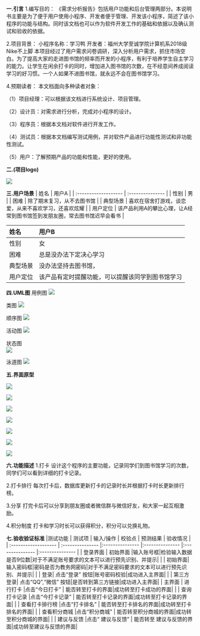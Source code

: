 **一.引言**
1.编写目的：
《需求分析报告》包括用户功能和后台管理两部分。本说明书主要是为了便于用户使用小程序、开发者便于管理、开发该小程序，简述了该小程序的功能与结构。同时该文档也可以作为软件开发工作的基础和依据以及确认测试和验收的依据。

2.项目背景：
小程序名称：学习鸭
开发者：福州大学至诚学院计算机系2018级 Nike不上脚
本项目经过了用户需求问卷调研，深入分析用户需求，抓住市场空白。为了提高大家的走进图书馆的频率而开发的小程序，有利于培养学生自主学习的能力。让学生在闲余打卡的同时，增加进入图书馆的次数，在不经意间养成阅读学习的好习惯。一个人如果不进图书馆，就永远不会在图书馆学习。

4.预期读者：
本文档面向多种读者对象：

（1）项目经理：可以根据该文档进行系统设计、项目管理。

（2）设计员：对需求进行分析，完成对小程序的设计。

（3）程序员：根据本文档对软件进行开发工作。

（4）测试员：根据本文档编写测试用例，并对软件产品进行功能性测试和非功能性测试。

（5）用户：了解预期产品的功能和性能，更好的使用。

**二.(项目logo)**

![](https://img2020.cnblogs.com/blog/1537975/202104/1537975-20210419130614075-690119462.png)

**三.用户场景**
| 姓名 |  用户A   |
| :------------------- | :--------------- |
| 性别  | 男 |
| 困难     |  除了期末复习，从不去图书馆 |
| 典型场景     |  喜欢在宿舍打游戏，谈恋爱，从来不喜欢学习，还喜欢炫耀    |
| 用户定位       |  该产品利用A的攀比心理，让A经常到图书馆签到发朋友圈，常去图书馆迟早会看书  |

| 姓名 |  用户B  |
| :------------------- | :--------------- |
| 性别  | 女 |
| 困难     |  总是没办法下定决心学习 |
| 典型场景     |  没办法坚持去图书馆，    |
| 用户定位       |  该产品有定时提醒功能，可以提醒该同学到图书馆学习  |

**四.UML图**
用例图
![](https://img2020.cnblogs.com/blog/1537975/202104/1537975-20210419104251834-2070760836.png)

类图
![](https://img2020.cnblogs.com/blog/1537975/202104/1537975-20210419104321828-1327109552.png)

顺序图
![](https://img2020.cnblogs.com/blog/1537975/202104/1537975-20210419104351186-210508817.png)

活动图
![](https://img2020.cnblogs.com/blog/1537975/202104/1537975-20210419104403594-1639175112.png)

状态图 	
![](https://img2020.cnblogs.com/blog/1537975/202104/1537975-20210419104418399-1638139518.png)

泳道图
![](https://img2020.cnblogs.com/blog/1537975/202104/1537975-20210419104425638-260630151.png)



**五.界面原型**

![](https://img2020.cnblogs.com/blog/1537975/202104/1537975-20210419120847108-71968556.png)

![](https://img2020.cnblogs.com/blog/1537975/202104/1537975-20210419120901241-1581489.png)

![](https://img2020.cnblogs.com/blog/1537975/202104/1537975-20210419120939709-1013973552.png)

![](https://img2020.cnblogs.com/blog/1537975/202104/1537975-20210419120956210-219446636.png)

![](https://img2020.cnblogs.com/blog/1537975/202104/1537975-20210419121040679-443684390.png)

![](https://img2020.cnblogs.com/blog/1537975/202104/1537975-20210419121055080-688027493.png)

![](https://img2020.cnblogs.com/blog/1537975/202104/1537975-20210419121117858-728778309.png)


**六.功能描述**
1.打卡
设计这个程序的主要功能，记录同学们到图书馆学习的次数，同学们可以看到详细的打卡记录。

2.打卡排行
每次打卡后，数据库更新打卡的记录时长并根据打卡时长更新排行榜。

3.分享
打完卡后可以分享到朋友圈或者微信群与微信好友，和大家一起互相激励。

4.积分制度
打卡和学习时长可以获得积分，积分可以兑换礼物。

**七.验收验证标准**
|测试功能 | 测试项  | 输入/操作 | 校验点  | 预测结果 | 验收情况 |
| :------------------- | :--------------- |:--------------- |:--------------- |:--------------- |:--------------- |
| 登录界面  | 初始界面 |输入账号框|检验输入数据是否9位数|对于不满足账号要求的文本可以进行预先识别、并提示|
|    | 初始界面|输入密码框|密码是否为教务网密码|对于不满足密码要求的文本可以进行预先识别、并提示|
|      |  登录| 点击“登录” 按钮|账号密码校验|成功进入主界面|
|      |  第三方登录| 点击“QQ”,“微信” 按钮|是否转到第三方链接|成功进入主界面|
| 主界面    |  进行打卡 |点击“今日打卡”  | 能否转至打卡的界面|成功转至打卡成功的界面|
|   |  查询打卡记录 |点击“今打卡记录”  | 能否转至打卡记录的界面|成功转至打卡记录的界面|
|   |  查看打卡排行榜 |点击“打卡排名”  | 能否转至打卡排名的界面|成功转至打卡排名的界面|
|   |  查看积分商城 |点击“积分商城”  | 能否转至积分商城的界面|成功转至积分商城的界面|
|    |  建议与反馈 |点击“ 建议与反馈”  | 能否转至 建议与反馈的界面|成功转至建议与反馈的界面|
